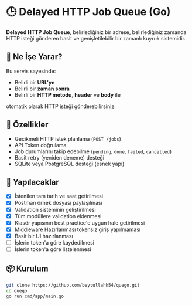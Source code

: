 # 🕒 Delayed HTTP Job Queue (Go)

**Delayed HTTP Job Queue**, belirlediğiniz bir adrese, belirlediğiniz zamanda HTTP isteği gönderen basit ve genişletilebilir bir zamanlı kuyruk sistemidir.

## 🚀 Ne İşe Yarar?

Bu servis sayesinde:

- Belirli bir **URL'ye**
- Belirli bir **zaman sonra**
- Belirli bir **HTTP metodu**, **header** ve **body** ile

otomatik olarak HTTP isteği gönderebilirsiniz.

## 🔧 Özellikler

- Gecikmeli HTTP istek planlama (`POST /jobs`)
- API Token doğrulama
- Job durumlarını takip edebilme (`pending`, `done`, `failed`, `cancelled`)
- Basit retry (yeniden deneme) desteği
- SQLite veya PostgreSQL desteği (esnek yapı)

## 📝 Yapılacaklar

- [X] İstenilen tam tarih ve saat getirilmesi
- [X] Postman örnek dosyası paylaşılması
- [X] Validation sisteminin geliştirilmesi
- [X] Tüm modüllere validation eklenmesi
- [X] Klasör yapısının best practice'e uygun hale getirilmesi
- [X] Middleware Hazırlanması tokensız giriş yapılmaması
- [X] Basit bir UI hazırlanması
- [ ] İşlerin token'a göre kaydedilmesi
- [ ] İşlerin token'a göre listelenmesi

## 📦 Kurulum

```bash
git clone https://github.com/beytullahk54/quego.git
cd quego
go run cmd/app/main.go
```
